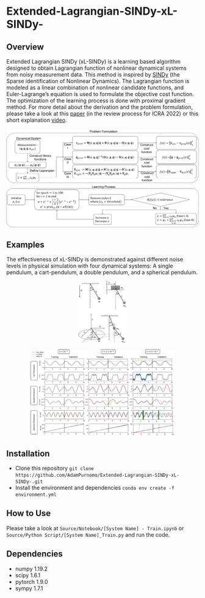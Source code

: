 # Extended-Lagrangian-SINDy-xL-SINDy-

## Overview
Extended Lagrangian SINDy (xL-SINDy) is a learning based algorithm designed to obtain Lagrangian function of nonlinear dynamical systems from noisy measurement data. This method is inspired by [SINDy](https://www.pnas.org/content/113/15/3932) (the Sparse identification of Nonlinear Dynamics). The Lagrangian function is modeled as a linear combination of nonlinear candidate functions, and Euler-Lagrange’s equation is used to formulate the objective cost function. The optimization of the learning process is done with proximal gradient method. For more detail about the derivation and the problem formulation, please take a look at this [paper](https://drive.google.com/file/d/14FqbwIONE2wfZJqi2hgxNPylV5eYjNQv/view?usp=sharing)  (in the review process for ICRA 2022) or this short explanation [video](https://youtu.be/drcxZOU8TKQ). 

![overview](/images/overview.png)



## Examples
The effectiveness of xL-SINDy  is demonstrated against different noise levels in physical simulation with four dynamical systems: A single pendulum, a cart-pendulum, a double pendulum, and a spherical pendulum.

<p align="center">
  <img width=25% height=25% src="https://github.com/AdamPurnomo/Extended-Lagrangian-SINDy-xL-SINDy-/blob/main/images/systems.png?raw=true">
</p>

<p align="center">
  <img width=75% height=75% src="https://raw.githubusercontent.com/AdamPurnomo/Extended-Lagrangian-SINDy-xL-SINDy-/main/images/resfull.png">
</p>

## Installation
* Clone this repository `git clone https://github.com/AdamPurnomo/Extended-Lagrangian-SINDy-xL-SINDy-.git`
* Install the environment and dependencies `conda env create -f environment.yml`

## How to Use
Please take a look at `Source/Notebook/[System Name] - Train.ipynb` or `Source/Python Script/[System Name]_Train.py` and run the code.

## Dependencies
* numpy 1.19.2
* scipy 1.6.1
* pytorch 1.9.0
* sympy 1.7.1
